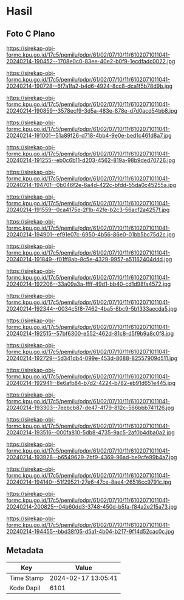 # Hasil

## Foto C Plano

https://sirekap-obj-formc.kpu.go.id/17c5/pemilu/pdpr/61/02/07/10/11/6102071011041-20240214-190452--1708e0c0-83ee-40e2-b0f9-1ecdfadc0022.jpg

https://sirekap-obj-formc.kpu.go.id/17c5/pemilu/pdpr/61/02/07/10/11/6102071011041-20240214-190728--6f7a1fa2-b4d6-4924-8cc8-dca1f5b78d9b.jpg

https://sirekap-obj-formc.kpu.go.id/17c5/pemilu/pdpr/61/02/07/10/11/6102071011041-20240214-190859--3578ecf9-3d5a-483e-878e-d7d0acd54bb8.jpg

https://sirekap-obj-formc.kpu.go.id/17c5/pemilu/pdpr/61/02/07/10/11/6102071011041-20240214-191001--51a89f26-d718-4bb4-9e0e-bed1c461d8a7.jpg

https://sirekap-obj-formc.kpu.go.id/17c5/pemilu/pdpr/61/02/07/10/11/6102071011041-20240214-191255--eb0c6b11-d203-4562-819a-98b9ded70726.jpg

https://sirekap-obj-formc.kpu.go.id/17c5/pemilu/pdpr/61/02/07/10/11/6102071011041-20240214-194701--0b046f2e-6a4d-422c-bfdd-55da0c45255a.jpg

https://sirekap-obj-formc.kpu.go.id/17c5/pemilu/pdpr/61/02/07/10/11/6102071011041-20240214-191559--0ca4175e-2f1b-42fe-b2c3-56acf2a4257f.jpg

https://sirekap-obj-formc.kpu.go.id/17c5/pemilu/pdpr/61/02/07/10/11/6102071011041-20240214-194901--ef91e07c-6950-4b56-86e0-01bb5bc75d2c.jpg

https://sirekap-obj-formc.kpu.go.id/17c5/pemilu/pdpr/61/02/07/10/11/6102071011041-20240214-191849--f01ff8ab-8c5e-4329-9957-a51162404ddd.jpg

https://sirekap-obj-formc.kpu.go.id/17c5/pemilu/pdpr/61/02/07/10/11/6102071011041-20240214-192206--33a09a3a-ffff-49d1-bb40-cd1d98fa4572.jpg

https://sirekap-obj-formc.kpu.go.id/17c5/pemilu/pdpr/61/02/07/10/11/6102071011041-20240214-192344--0034c5f8-7462-4ba5-8bc9-5b1333aecda5.jpg

https://sirekap-obj-formc.kpu.go.id/17c5/pemilu/pdpr/61/02/07/10/11/6102071011041-20240214-192515--57bf6300-e552-462d-81c8-d5f9b9a8c0f8.jpg

https://sirekap-obj-formc.kpu.go.id/17c5/pemilu/pdpr/61/02/07/10/11/6102071011041-20240214-192729--5d341db4-099e-453d-8688-82557909d511.jpg

https://sirekap-obj-formc.kpu.go.id/17c5/pemilu/pdpr/61/02/07/10/11/6102071011041-20240214-192941--8e6afb84-b7d2-4224-b782-eb91d651e445.jpg

https://sirekap-obj-formc.kpu.go.id/17c5/pemilu/pdpr/61/02/07/10/11/6102071011041-20240214-193303--7eebcb87-de47-4f79-812c-566bbb741126.jpg

https://sirekap-obj-formc.kpu.go.id/17c5/pemilu/pdpr/61/02/07/10/11/6102071011041-20240214-193516--000fa810-5db8-4735-9ac5-2af0b4dba0a2.jpg

https://sirekap-obj-formc.kpu.go.id/17c5/pemilu/pdpr/61/02/07/10/11/6102071011041-20240214-193928--b6549629-2bf9-4369-96ad-be9cfe99b4a7.jpg

https://sirekap-obj-formc.kpu.go.id/17c5/pemilu/pdpr/61/02/07/10/11/6102071011041-20240214-194140--51f29521-27e6-47ce-8ae4-26516cc9791c.jpg

https://sirekap-obj-formc.kpu.go.id/17c5/pemilu/pdpr/61/02/07/10/11/6102071011041-20240214-200825--04b60dd3-3748-450d-b5fa-f84a2e215a73.jpg

https://sirekap-obj-formc.kpu.go.id/17c5/pemilu/pdpr/61/02/07/10/11/6102071011041-20240214-194455--bbd38f05-d5a1-4b04-b217-9f14d52cac0c.jpg


## Metadata

| Key        | Value               |
| ---------- | ------------------- |
| Time Stamp | 2024-02-17 13:05:41 |
| Kode Dapil | 6101                |



